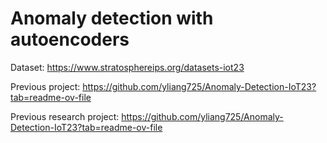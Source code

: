 # Anomaly detection with autoencoders

Dataset: https://www.stratosphereips.org/datasets-iot23

Previous project: https://github.com/yliang725/Anomaly-Detection-IoT23?tab=readme-ov-file

Previous research project: https://github.com/yliang725/Anomaly-Detection-IoT23?tab=readme-ov-file
